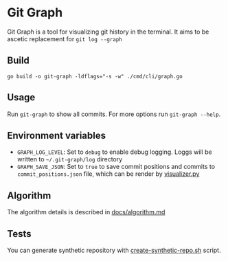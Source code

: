 # Git Graph
Git Graph is a tool for visualizing git history in the terminal.
It aims to be ascetic replacement for `git log --graph`


## Build
```
go build -o git-graph -ldflags="-s -w" ./cmd/cli/graph.go
```

## Usage
Run `git-graph` to show all commits. For more options run `git-graph --help`.


## Environment variables
- `GRAPH_LOG_LEVEL`: Set to `debug` to enable debug logging. Loggs will be written to `~/.git-graph/log` directory
- `GRAPH_SAVE_JSON`: Set to `true` to save commit positions and commits to `commit_positions.json` file, which can be render by [visualizer.py](./scripts/visualizer.py)


## Algorithm
The algorithm details is described in [docs/algorithm.md](./docs/algorithm.md)


## Tests
You can generate synthetic repository with [create-synthetic-repo.sh](./scripts/create-synthetic-repo.sh) script.
